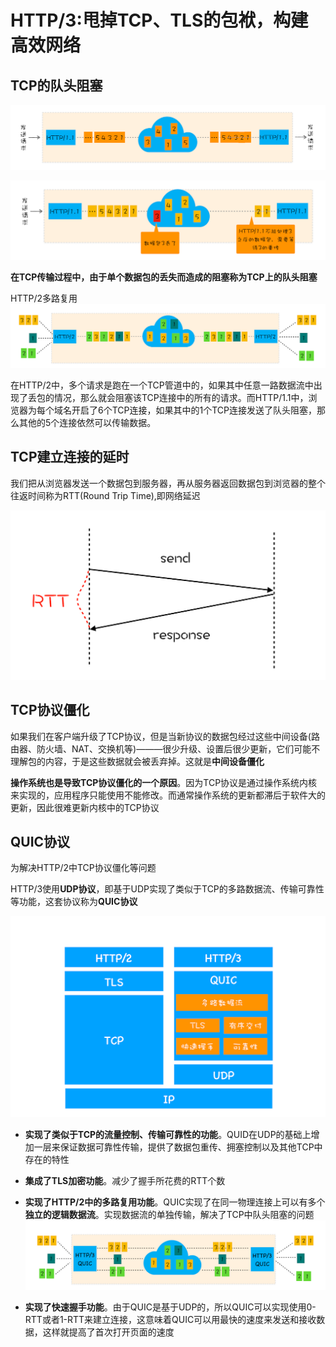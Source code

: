 # HTTP/3:甩掉TCP、TLS的包袱，构建高效网络

## TCP的队头阻塞
![](img/TCP正常传输.png)  

![](img/TCP丢包.png)  

**在TCP传输过程中，由于单个数据包的丢失而造成的阻塞称为TCP上的队头阻塞**  

HTTP/2多路复用  
![](img/HTTP2中TCP传输.png)  

在HTTP/2中，多个请求是跑在一个TCP管道中的，如果其中任意一路数据流中出现了丢包的情况，那么就会阻塞该TCP连接中的所有的请求。而HTTP/1.1中，浏览器为每个域名开启了6个TCP连接，如果其中的1个TCP连接发送了队头阻塞，那么其他的5个连接依然可以传输数据。

## TCP建立连接的延时
我们把从浏览器发送一个数据包到服务器，再从服务器返回数据包到浏览器的整个往返时间称为RTT(Round Trip Time),即网络延迟  

![](img/RTT.png)

## TCP协议僵化

如果我们在客户端升级了TCP协议，但是当新协议的数据包经过这些中间设备(路由器、防火墙、NAT、交换机等)———很少升级、设置后很少更新，它们可能不理解包的内容，于是这些数据就会被丢弃掉。这就是**中间设备僵化**  

**操作系统也是导致TCP协议僵化的一个原因**。因为TCP协议是通过操作系统内核来实现的，应用程序只能使用不能修改。而通常操作系统的更新都滞后于软件大的更新，因此很难更新内核中的TCP协议

## QUIC协议
为解决HTTP/2中TCP协议僵化等问题  

HTTP/3使用**UDP协议**，即基于UDP实现了类似于TCP的多路数据流、传输可靠性等功能，这套协议称为**QUIC协议**  

![](img/HTTP2和HTTP3.png)  

- **实现了类似于TCP的流量控制、传输可靠性的功能**。QUID在UDP的基础上增加一层来保证数据可靠性传输，提供了数据包重传、拥塞控制以及其他TCP中存在的特性
- **集成了TLS加密功能**。减少了握手所花费的RTT个数
- **实现了HTTP/2中的多路复用功能**。QUIC实现了在同一物理连接上可以有多个**独立的逻辑数据流**。实现数据流的单独传输，解决了TCP中队头阻塞的问题  
  ![](img/QUIC多路复用.png)

- **实现了快速握手功能**。由于QUIC是基于UDP的，所以QUIC可以实现使用0-RTT或者1-RTT来建立连接，这意味着QUIC可以用最快的速度来发送和接收数据，这样就提高了首次打开页面的速度